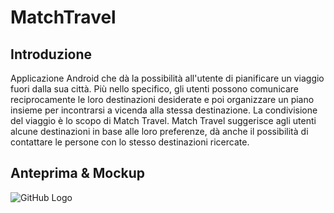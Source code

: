 # MatchTravel 
## Introduzione
Applicazione Android che dà la possibilità all'utente di pianificare un viaggio fuori dalla sua città. Più nello specifico, gli utenti possono comunicare reciprocamente le loro destinazioni desiderate e poi organizzare un piano insieme per incontrarsi a vicenda alla stessa destinazione.
La condivisione del viaggio è lo scopo di Match Travel.
Match Travel suggerisce agli utenti alcune destinazioni in base alle loro preferenze, dà anche il possibilità di contattare le persone con lo stesso destinazioni ricercate.

## Anteprima & Mockup
![GitHub Logo](/screenshot.PNG)
